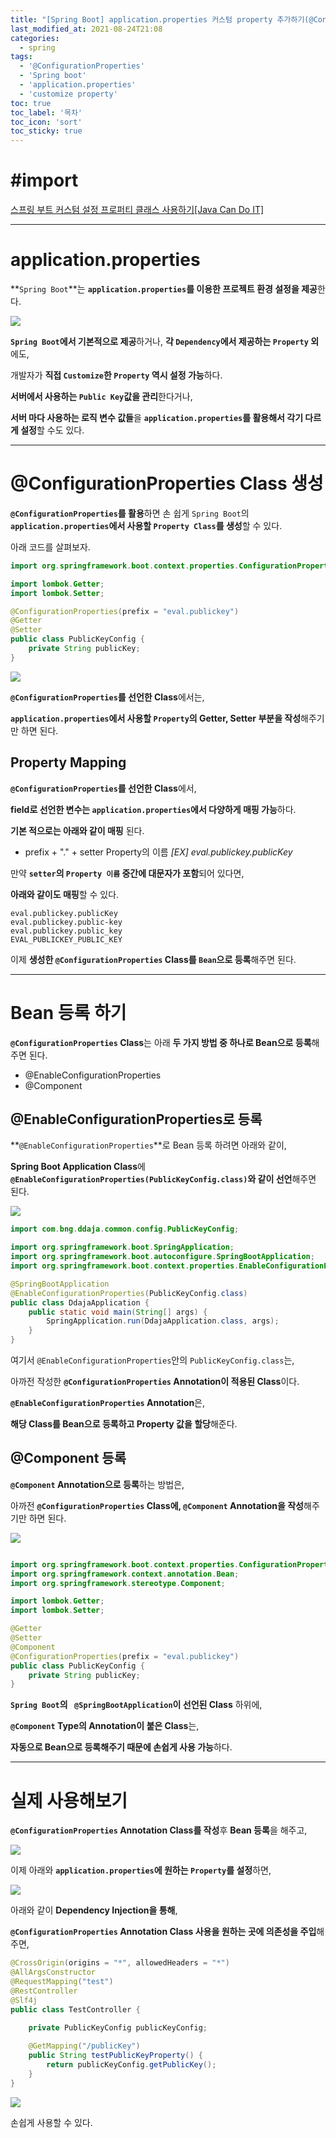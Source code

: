 ```yaml
---
title: "[Spring Boot] application.properties 커스텀 property 추가하기(@ConfigurationProperties)"
last_modified_at: 2021-08-24T21:08
categories: 
  - spring
tags: 
  - '@ConfigurationProperties' 
  - 'Spring boot' 
  - 'application.properties' 
  - 'customize property'
toc: true
toc_label: '목차'
toc_icon: 'sort'
toc_sticky: true
---
```

# #import
[스프링 부트 커스텀 설정 프로퍼티 클래스 사용하기[Java Can Do IT]](https://javacan.tistory.com/entry/springboot-configuration-properties-class)


---

# application.properties

**`Spring Boot`**는 **`application.properties`를 이용한 프로젝트 환경 설정을 제공**한다.

![](https://images.velog.io/images/gillog/post/7955dba1-9be2-4a97-b26a-cf517c2e7780/image.png)

**`Spring Boot`에서 기본적으로 제공**하거나, **각 `Dependency`에서 제공하는 `Property` 외**에도,

개발자가 **직접 `Customize`한 `Property` 역시 설정 가능**하다.

**서버에서 사용하는 `Public Key`값을 관리**한다거나,

**서버 마다 사용하는 로직 변수 값들**을 **`application.properties`를 활용해서 각기 다르게 설정**할 수도 있다.

---

# @ConfigurationProperties Class 생성


**`@ConfigurationProperties`를 활용**하면 손 쉽게 `Spring Boot`의 **`application.properties`에서 사용할 `Property Class`를 생성**할 수 있다.

아래 코드를 살펴보자.

```java
import org.springframework.boot.context.properties.ConfigurationProperties;

import lombok.Getter;
import lombok.Setter;

@ConfigurationProperties(prefix = "eval.publickey")
@Getter
@Setter
public class PublicKeyConfig {
    private String publicKey;
}
```

![](https://images.velog.io/images/gillog/post/9e02c4bc-0eb8-442e-89fb-234d8ae97d49/image.png)

**`@ConfigurationProperties`를 선언한 Class**에서는,

**`application.properties`에서 사용할 `Property`의 Getter, Setter 부분을 작성**해주기만 하면 된다.


## Property Mapping


**`@ConfigurationProperties`를 선언한 Class**에서,

**field로 선언한 변수는 `application.properties`에서 다양하게 매핑 가능**하다.



**기본 적으로는 아래와 같이 매핑** 된다.

* prefix + "." + setter Property의 이름
_[EX] eval.publickey.publicKey_



만약 **`setter`의 `Property 이름` 중간에 대문자가 포함**되어 있다면,

**아래와 같이도 매핑**할 수 있다.

```
eval.publickey.publicKey
eval.publickey.public-key
eval.publickey.public_key
EVAL_PUBLICKEY_PUBLIC_KEY
```

이제 **생성한 `@ConfigurationProperties` Class를 `Bean`으로 등록**해주면 된다.

---

# Bean 등록 하기

**`@ConfigurationProperties` Class**는 아래 **두 가지 방법 중 하나로 Bean으로 등록**해주면 된다.

- @EnableConfigurationProperties
- @Component


## @EnableConfigurationProperties로 등록

**`@EnableConfigurationProperties`**로 Bean 등록 하려면 아래와 같이,

**Spring Boot Application Class**에 **`@EnableConfigurationProperties(PublicKeyConfig.class)`와 같이 선언**해주면 된다.


![](https://images.velog.io/images/gillog/post/b160ae8a-e9a5-4bd5-9f93-1c5bf96d5a44/image.png)


```java
import com.bng.ddaja.common.config.PublicKeyConfig;

import org.springframework.boot.SpringApplication;
import org.springframework.boot.autoconfigure.SpringBootApplication;
import org.springframework.boot.context.properties.EnableConfigurationProperties;

@SpringBootApplication
@EnableConfigurationProperties(PublicKeyConfig.class)
public class DdajaApplication {
	public static void main(String[] args) {
		SpringApplication.run(DdajaApplication.class, args);
	}
}
```

여기서 `@EnableConfigurationProperties`안의 `PublicKeyConfig.class`는,

아까전 작성한 **`@ConfigurationProperties` Annotation이 적용된 Class**이다.


**`@EnableConfigurationProperties` Annotation**은,

**해당 Class를 Bean으로 등록하고 Property 값을 할당**해준다.

## @Component 등록

**`@Component` Annotation으로 등록**하는 방법은,

아까전 **`@ConfigurationProperties` Class에,
`@Component` Annotation을 작성**해주기만 하면 된다.


![](https://images.velog.io/images/gillog/post/84246e58-5ad1-46f0-b3ba-8f387e233eb5/image.png)

```java

import org.springframework.boot.context.properties.ConfigurationProperties;
import org.springframework.context.annotation.Bean;
import org.springframework.stereotype.Component;

import lombok.Getter;
import lombok.Setter;

@Getter
@Setter
@Component
@ConfigurationProperties(prefix = "eval.publickey")
public class PublicKeyConfig {
    private String publicKey;
}

```

**`Spring Boot`의 `
@SpringBootApplication`이 선언된 Class** 하위에,

**`@Component` Type의 Annotation이 붙은 Class**는,

**자동으로 Bean으로 등록해주기 때문에 손쉽게 사용 가능**하다.


---

# 실제 사용해보기

**`@ConfigurationProperties` Annotation Class를 작성**후 **Bean 등록**을 해주고,

![](https://images.velog.io/images/gillog/post/84246e58-5ad1-46f0-b3ba-8f387e233eb5/image.png)



이제 아래와 **`application.properties`에 원하는 `Property`를 설정**하면,

![](https://images.velog.io/images/gillog/post/56e30935-b72a-4b13-a393-a2ed3447da01/image.png)


아래와 같이 **Dependency Injection을 통해**,

**`@ConfigurationProperties` Annotation Class 사용을 원하는 곳에 의존성을 주입**해주면,


```java
@CrossOrigin(origins = "*", allowedHeaders = "*")
@AllArgsConstructor
@RequestMapping("test")
@RestController
@Slf4j
public class TestController {
    
    private PublicKeyConfig publicKeyConfig;

    @GetMapping("/publicKey")
    public String testPublicKeyProperty() {
        return publicKeyConfig.getPublicKey();
    }
}
```

![](https://images.velog.io/images/gillog/post/0b861da6-9779-4d16-91a9-a25a59b73ba3/image.png)

손쉽게 사용할 수 있다.